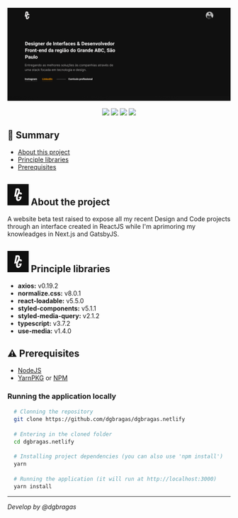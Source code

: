 ![](./docs/banner.png)

<p align="center">
  <img src="https://img.shields.io/github/languages/count/dgbragas/dgbragas.netlify?style=for-the-badge" />
  <img src="https://img.shields.io/github/repo-size/dgbragas/dgbragas.netlify?style=for-the-badge" />
  <img src="http://img.shields.io/static/v1?label=Code%20Style&message=AirBnB&color=RED&style=for-the-badge" />
  <img src="http://img.shields.io/static/v1?label=STATUS&message=Beta%20Test&color=YELLOW&style=for-the-badge"/>
</p>

## **:book: Summary**

- [About this project](#-about-the-project)
- [Principle libraries](#-principle-libraries)
- [Prerequisites](#warning-prerequisites)


## **<img src="./docs/dg-logo.svg"> About the project**

A website beta test raised to expose all my recent Design and Code projects through an interface created in ReactJS while I'm aprimoring my knowleadges in Next.js and GatsbyJS.


## **<img src="./docs/dg-logo.svg"> Principle libraries**

- **axios:** v0.19.2
- **normalize.css:** v8.0.1
- **react-loadable:** v5.5.0
- **styled-components:** v5.1.1
- **styled-media-query:** v2.1.2
- **typescript:** v3.7.2
- **use-media:** v1.4.0


## **:warning: Prerequisites**

- <a href="https://nodejs.org/en/" target="_blank">NodeJS</a>
- <a href="https://yarnpkg.com/" target="_blank">YarnPKG</a> or <a href="https://www.npmjs.com/" target="_blank">NPM</a>


### Running the application locally

```bash
  # Clonning the repository
  git clone https://github.com/dgbragas/dgbragas.netlify

  # Entering in the cloned folder
  cd dgbragas.netlify

  # Installing project dependencies (you can also use 'npm install')
  yarn

  # Running the application (it will run at http://localhost:3000)
  yarn install
```

---

*Develop by @dgbragas*

